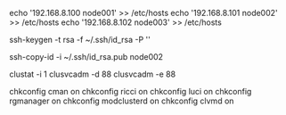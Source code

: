 echo '192.168.8.100 node001' >> /etc/hosts
echo '192.168.8.101 node002' >> /etc/hosts
echo '192.168.8.102 node003' >> /etc/hosts


ssh-keygen -t rsa -f ~/.ssh/id_rsa -P ''



ssh-copy-id -i ~/.ssh/id_rsa.pub node002 	

clustat -i 1
clusvcadm -d 88
clusvcadm -e 88

chkconfig cman on
chkconfig ricci on
chkconfig luci on
chkconfig rgmanager on
chkconfig modclusterd on
chkconfig clvmd on



